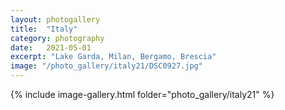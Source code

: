 ```yaml
---
layout: photogallery
title:  "Italy"
category: photography
date:   2021-05-01
excerpt: "Lake Garda, Milan, Bergamo, Brescia"
image: "/photo_gallery/italy21/DSC0927.jpg"
---
```

<!-- ## Berlin Over The Years -->
{% include image-gallery.html folder="photo_gallery/italy21" %}
